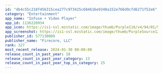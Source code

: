 ```yaml
---
id: "db4c55c218f456315cea277c973425c684616e9340a152e766d9cfd6271f52e6"
category: "Entertainment"
app_name: "Infuse • Video Player"
app_id: 1136220934
app_icon: https://is1-ssl.mzstatic.com/image/thumb/Purple116/v4/94/01/56/9401560c-9575-9dc0-19d6-dc5bd9dc0b2c/AppIconLight-0-1x_U007emarketing-0-7-0-0-0-0-85-220-0.png/1024x1024bb.png
app_screenshot: https://is1-ssl.mzstatic.com/image/thumb/PurpleSource122/v4/1e/d3/d6/1ed3d664-b36d-4e97-b4fd-69aa5b768525/f1ec812a-a45c-496d-857b-5a72a3e9ba29_en-1.png/1242x2688bb.png
publisher_id: 577130089
publisher_name: "Firecore, LLC"
rank: 327
most_recent_release: 2024-01-30 00:00:00
release_count_in_past_year: 18
release_count_in_past_year_category: 13
release_count_in_past_year_top_in_category: 25
---
```


